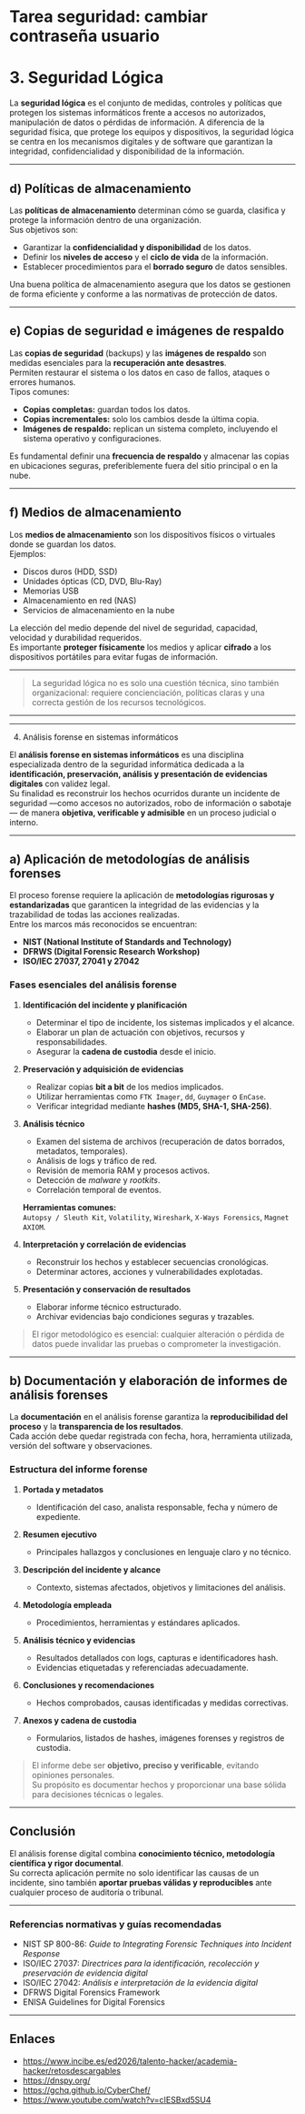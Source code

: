 # Tarea seguridad: cambiar contraseña usuario 

# 3. Seguridad Lógica

La **seguridad lógica** es el conjunto de medidas, controles y políticas que protegen los sistemas informáticos frente a accesos no autorizados, manipulación de datos o pérdidas de información. A diferencia de la seguridad física, que protege los equipos y dispositivos, la seguridad lógica se centra en los mecanismos digitales y de software que garantizan la integridad, confidencialidad y disponibilidad de la información.

---

## d) Políticas de almacenamiento

Las **políticas de almacenamiento** determinan cómo se guarda, clasifica y protege la información dentro de una organización.  
Sus objetivos son:
- Garantizar la **confidencialidad y disponibilidad** de los datos.
- Definir los **niveles de acceso** y el **ciclo de vida** de la información.
- Establecer procedimientos para el **borrado seguro** de datos sensibles.

Una buena política de almacenamiento asegura que los datos se gestionen de forma eficiente y conforme a las normativas de protección de datos.

---

## e) Copias de seguridad e imágenes de respaldo

Las **copias de seguridad** (backups) y las **imágenes de respaldo** son medidas esenciales para la **recuperación ante desastres**.  
Permiten restaurar el sistema o los datos en caso de fallos, ataques o errores humanos.  
Tipos comunes:
- **Copias completas:** guardan todos los datos.
- **Copias incrementales:** solo los cambios desde la última copia.
- **Imágenes de respaldo:** replican un sistema completo, incluyendo el sistema operativo y configuraciones.  

Es fundamental definir una **frecuencia de respaldo** y almacenar las copias en ubicaciones seguras, preferiblemente fuera del sitio principal o en la nube.

---

## f) Medios de almacenamiento

Los **medios de almacenamiento** son los dispositivos físicos o virtuales donde se guardan los datos.  
Ejemplos:
- Discos duros (HDD, SSD)
- Unidades ópticas (CD, DVD, Blu-Ray)
- Memorias USB
- Almacenamiento en red (NAS)
- Servicios de almacenamiento en la nube  

La elección del medio depende del nivel de seguridad, capacidad, velocidad y durabilidad requeridos.  
Es importante **proteger físicamente** los medios y aplicar **cifrado** a los dispositivos portátiles para evitar fugas de información.

---

> La seguridad lógica no es solo una cuestión técnica, sino también organizacional: requiere concienciación, políticas claras y una correcta gestión de los recursos tecnológicos.

--------------
--------------

4. Análisis forense en sistemas informáticos

El **análisis forense en sistemas informáticos** es una disciplina especializada dentro de la seguridad informática dedicada a la **identificación, preservación, análisis y presentación de evidencias digitales** con validez legal.  
Su finalidad es reconstruir los hechos ocurridos durante un incidente de seguridad —como accesos no autorizados, robo de información o sabotaje— de manera **objetiva, verificable y admisible** en un proceso judicial o interno.

---

## a) Aplicación de metodologías de análisis forenses

El proceso forense requiere la aplicación de **metodologías rigurosas y estandarizadas** que garanticen la integridad de las evidencias y la trazabilidad de todas las acciones realizadas.  
Entre los marcos más reconocidos se encuentran:

- **NIST (National Institute of Standards and Technology)**
- **DFRWS (Digital Forensic Research Workshop)**
- **ISO/IEC 27037, 27041 y 27042**

### Fases esenciales del análisis forense

1. **Identificación del incidente y planificación**
   - Determinar el tipo de incidente, los sistemas implicados y el alcance.
   - Elaborar un plan de actuación con objetivos, recursos y responsabilidades.
   - Asegurar la **cadena de custodia** desde el inicio.

2. **Preservación y adquisición de evidencias**
   - Realizar copias **bit a bit** de los medios implicados.
   - Utilizar herramientas como `FTK Imager`, `dd`, `Guymager` o `EnCase`.
   - Verificar integridad mediante **hashes (MD5, SHA-1, SHA-256)**.

3. **Análisis técnico**
   - Examen del sistema de archivos (recuperación de datos borrados, metadatos, temporales).
   - Análisis de logs y tráfico de red.
   - Revisión de memoria RAM y procesos activos.
   - Detección de *malware* y *rootkits*.
   - Correlación temporal de eventos.

   **Herramientas comunes:**  
   `Autopsy / Sleuth Kit`, `Volatility`, `Wireshark`, `X-Ways Forensics`, `Magnet AXIOM`.

4. **Interpretación y correlación de evidencias**
   - Reconstruir los hechos y establecer secuencias cronológicas.
   - Determinar actores, acciones y vulnerabilidades explotadas.

5. **Presentación y conservación de resultados**
   - Elaborar informe técnico estructurado.
   - Archivar evidencias bajo condiciones seguras y trazables.

> El rigor metodológico es esencial: cualquier alteración o pérdida de datos puede invalidar las pruebas o comprometer la investigación.

---

## b) Documentación y elaboración de informes de análisis forenses

La **documentación** en el análisis forense garantiza la **reproducibilidad del proceso** y la **transparencia de los resultados**.  
Cada acción debe quedar registrada con fecha, hora, herramienta utilizada, versión del software y observaciones.

### Estructura del informe forense

1. **Portada y metadatos**
   - Identificación del caso, analista responsable, fecha y número de expediente.

2. **Resumen ejecutivo**
   - Principales hallazgos y conclusiones en lenguaje claro y no técnico.

3. **Descripción del incidente y alcance**
   - Contexto, sistemas afectados, objetivos y limitaciones del análisis.

4. **Metodología empleada**
   - Procedimientos, herramientas y estándares aplicados.

5. **Análisis técnico y evidencias**
   - Resultados detallados con logs, capturas e identificadores hash.
   - Evidencias etiquetadas y referenciadas adecuadamente.

6. **Conclusiones y recomendaciones**
   - Hechos comprobados, causas identificadas y medidas correctivas.

7. **Anexos y cadena de custodia**
   - Formularios, listados de hashes, imágenes forenses y registros de custodia.

> El informe debe ser **objetivo, preciso y verificable**, evitando opiniones personales.  
> Su propósito es documentar hechos y proporcionar una base sólida para decisiones técnicas o legales.

---

## Conclusión

El análisis forense digital combina **conocimiento técnico, metodología científica y rigor documental**.  
Su correcta aplicación permite no solo identificar las causas de un incidente, sino también **aportar pruebas válidas y reproducibles** ante cualquier proceso de auditoría o tribunal.

---

### Referencias normativas y guías recomendadas

- NIST SP 800-86: *Guide to Integrating Forensic Techniques into Incident Response*  
- ISO/IEC 27037: *Directrices para la identificación, recolección y preservación de evidencia digital*  
- ISO/IEC 27042: *Análisis e interpretación de la evidencia digital*  
- DFRWS Digital Forensics Framework  
- ENISA Guidelines for Digital Forensics

---

## Enlaces
* https://www.incibe.es/ed2026/talento-hacker/academia-hacker/retosdescargables
* https://dnspy.org/
* https://gchq.github.io/CyberChef/
* https://www.youtube.com/watch?v=cIESBxd5SU4
